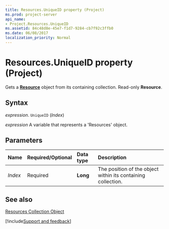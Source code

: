 ```yaml
---
title: Resources.UniqueID property (Project)
ms.prod: project-server
api_name:
- Project.Resources.UniqueID
ms.assetid: 84c48d8e-45e7-f1d7-9284-cb7f92c3ffb0
ms.date: 06/08/2017
localization_priority: Normal
---
```



# Resources.UniqueID property (Project)

Gets a  **[Resource](Project.Resource.md)** object from its containing collection. Read-only **Resource**.


## Syntax

_expression_. `UniqueID` (_Index_)

_expression_ A variable that represents a 'Resources' object.


## Parameters



|Name|Required/Optional|Data type|Description|
|:-----|:-----|:-----|:-----|
| _Index_|Required|**Long**|The position of the object within its containing collection.|

## See also


[Resources Collection Object](Project.resources(object).md)

[!include[Support and feedback](~/includes/feedback-boilerplate.md)]